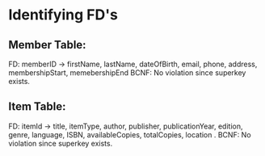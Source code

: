 # Identifying FD's

## Member Table:
<!-- -Attributes: {memberId (PK), firstName,lastName, dateOfBirth, email, phone, address, membershipStart, membershipEnd} -->
FD: memberID -> firstName, lastName, dateOfBirth, email, phone, address, membershipStart, memebershipEnd
BCNF: No violation since superkey exists.

## Item Table:
FD: itemId -> title, itemType, author, publisher, publicationYear, edition, genre, language, ISBN, availableCopies, totalCopies, location .
BCNF: No violation since superkey exists.

